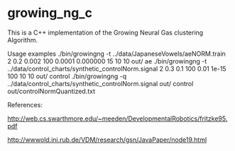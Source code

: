 growing_ng_c
============

This is a C++ implementation of the Growing Neural Gas clustering Algorithm.

Usage examples
./bin/growingng -t ../data/JapaneseVowels/aeNORM.train  2 0.2 0.002 100 0.0001 0.000000 15 10 10 out/ ae
./bin/growingng -t ../data/control_charts/synthetic_controlNorm.signal 2 0.3 0.1 100 0.01 1e-15 100 10 10 out/ control
./bin/growingng -q ../data/control_charts/synthetic_controlNorm.signal out/ control out/controlNormQuantized.txt

References:

http://web.cs.swarthmore.edu/~meeden/DevelopmentalRobotics/fritzke95.pdf

http://wwwold.ini.rub.de/VDM/research/gsn/JavaPaper/node19.html